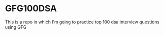 # GFG100DSA
This is a repo in which I'm going to practice top 100 dsa interview questions using GFG 
